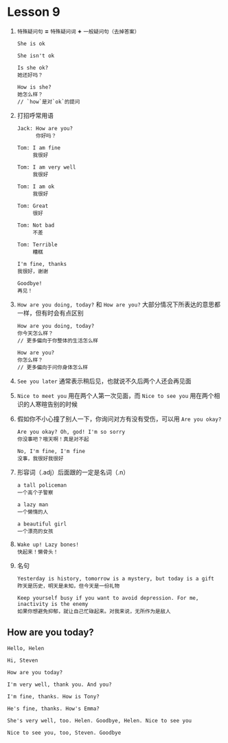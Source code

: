 # Lesson 9

1. `特殊疑问句` **=** `特殊疑问词` **+** `一般疑问句（去掉答案）`

   ```
   She is ok

   She isn't ok

   Is she ok?
   她还好吗？

   How is she?
   她怎么样？
   // `how`是对`ok`的提问
   ```

2. 打招呼常用语

   ```
   Jack: How are you?
         你好吗？

   Tom: I am fine
        我很好

   Tom: I am very well
        我很好

   Tom: I am ok
        我很好

   Tom: Great
        很好

   Tom: Not bad
        不差

   Tom: Terrible
        糟糕
   ```

   ```
   I'm fine, thanks
   我很好，谢谢

   Goodbye!
   再见！
   ```

3. `How are you doing, today?` 和 `How are you?` 大部分情况下所表达的意思都一样，但有时会有点区别

   ```
   How are you doing, today?
   你今天怎么样？
   // 更多偏向于你整体的生活怎么样

   How are you?
   你怎么样？
   // 更多偏向于问你身体怎么样
   ```

4. `See you later` 通常表示稍后见，也就说不久后两个人还会再见面

5. `Nice to meet you` 用在两个人第一次见面，而 `Nice to see you` 用在两个相识的人寒暄告别的时候

6. 假如你不小心撞了别人一下，你询问对方有没有受伤，可以用 `Are you okay?`

   ```
   Are you okay? Oh, god! I'm so sorry
   你没事吧？哦天啊！真是对不起

   No, I'm fine, I'm fine
   没事，我很好我很好
   ```

7. 形容词（.adj）后面跟的一定是名词（.n）

   ```
   a tall policeman
   一个高个子警察

   a lazy man
   一个懒惰的人

   a beautiful girl
   一个漂亮的女孩
   ```

8. ```
   Wake up! Lazy bones!
   快起来！懒骨头！
   ```

9. 名句

   ```
   Yesterday is history, tomorrow is a mystery, but today is a gift
   昨天是历史，明天是未知，但今天是一份礼物

   Keep yourself busy if you want to avoid depression. For me, inactivity is the enemy
   如果你想避免抑郁，就让自己忙碌起来。对我来说，无所作为是敌人
   ```

## How are you today?

```
Hello, Helen

Hi, Steven

How are you today?

I'm very well, thank you. And you?

I'm fine, thanks. How is Tony?

He's fine, thanks. How's Emma?

She's very well, too. Helen. Goodbye, Helen. Nice to see you

Nice to see you, too, Steven. Goodbye
```
